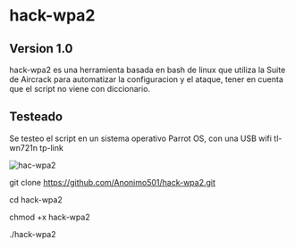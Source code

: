 # hack-wpa2

## Version 1.0

hack-wpa2 es una herramienta basada en bash de linux que utiliza la Suite de Aircrack para automatizar la configuracion y el ataque, tener en cuenta que el script no viene con
diccionario.

## Testeado

Se testeo el script en un sistema operativo Parrot OS, con una USB wifi tl-wn721n tp-link

![hac-wpa2](https://user-images.githubusercontent.com/67207446/87261282-4e2fd300-c47b-11ea-833d-18a0978bd329.PNG)

git clone https://github.com/Anonimo501/hack-wpa2.git

cd hack-wpa2

chmod +x hack-wpa2

./hack-wpa2

